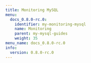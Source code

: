 ```yaml
---
title: Monitoring MySQL
menu:
  docs_0.8.0-rc.0:
    identifier: my-monitoring-mysql
    name: Monitoring
    parent: my-mysql-guides
    weight: 35
menu_name: docs_0.8.0-rc.0
info:
  version: 0.8.0-rc.0
---
```


